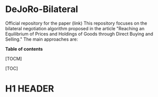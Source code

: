 # DeJoRo-Bilateral
Official repository for the paper (link)
This repository focuses on the bilateral negotiation algorithm proposed in the article "Reaching an Equilibrium of Prices and Holdings of Goods through Direct Buying and Selling." The main approaches are:


**Table of contents**

[TOCM]

[TOC]

# H1 HEADER
